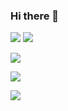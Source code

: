 ### Hi there 👋
[![](https://img.shields.io/badge/twitter-%231DA1F2.svg?&style=for-the-badge&logo=twitter&logoColor=white)](https://twitter.com/3dgiordano)
[![](https://img.shields.io/badge/linkedin-%230077B5.svg?&style=for-the-badge&logo=linkedin&logoColor=white)](https://www.linkedin.com/in/davidgiordano/)

[![](https://views.whatilearened.today/views/github/3dgiordano/3dgiordano.svg)](http://github.com/3dgiordano/3dgiordano)

<p align="left">
  <a href="https://github.com/3dgiordano">
    <img src="https://github-readme-stats.vercel.app/api?username=3dgiordano&count_private=true&show_icons=false&theme=vue&custom_title=Stats"/>
  </a>
</p>

<p align="left">
  <a href="https://github.com/3dgiordano/">
    <img src="https://github-readme-streak-stats.herokuapp.com/?user=3dgiordano&theme=vue#version3"/>
  </a>
</p>
<!--
**3dgiordano/3dgiordano** is a ✨ _special_ ✨ repository because its `README.md` (this file) appears on your GitHub profile.

Here are some ideas to get you started:

- 🔭 I’m currently working on ...
- 🌱 I’m currently learning ...
- 👯 I’m looking to collaborate on ...
- 🤔 I’m looking for help with ...
- 💬 Ask me about ...
- 📫 How to reach me: ...
- 😄 Pronouns: ...
- ⚡ Fun fact: ...
-->

